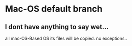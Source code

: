 # Mac-OS default branch
## I dont have anything to say wet...
all mac-OS-Based OS its files will be copied. 
no exceptions..
